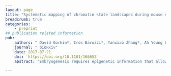 ```yaml
---
layout: page
title: "Systematic mapping of chromatin state landscapes during mouse development"
breadcrumb: true
categories:
    - preprint
## publication related information
pub:
    authors: " David Gorkin*, Iros Barozzi*, Yanxiao Zhang*, Ah Young Lee, Bin Lee, Yuan Zhao, Andre Wildberg, Bo Ding, Bo Zhang, Mengchi Wang, J Seth Strattan, Jean M Davidson, Yunjiang Qiu, Veena Afzal, Jennifer A Akiyama, Ingrid Plajzer-Frick, Catherine S Pickle, Momoe Kato, Tyler H Garvin, Quan T Pham, Anne N Harrington, Brandon J Mannion, Elizabeth A Lee, Yoko Fukuda-Yuzawa, Yupeng He, Sebastian Preissl, Sora Chee, Brian A Williams, Diane Trout, Henry Amrhein, Hongbo Yang, J Michael Cherry, Yin Shen, Joseph R Ecker, Wei Wang, Diane E Dickel, Axel Visel, Len A Pennacchio, Bing Ren"
    journal: " bioRxiv"
    date: 2017-07-21
    doi:  https://doi.org/10.1101/166652
    abstract: "Embryogenesis requires epigenetic information that allows each cell to respond appropriately to developmental cues. Histone modifications are core components of a cells epigenome, giving rise to chromatin states that modulate genome function. Here, we systematically profile histone modifications in a diverse panel of mouse tissues at 8 developmental stages from 10.5 days post conception until birth, performing a total of 1,128 ChIP-seq assays across 72 distinct tissue-stages. We combine these histone modification profiles into a unified set of chromatin state annotations, and track their activity across developmental time and space. Through integrative analysis we identify dynamic enhancers, reveal key transcriptional regulators, and characterize the role of chromatin-based repression in developmental gene regulation. We also leverage these data to link enhancers to putative target genes, revealing connections between coding and non-coding sequence variation in disease etiology. Our study provides a compendium of resources for biomedical researchers, and achieves the most comprehensive view of embryonic chromatin states to date."

---
```

